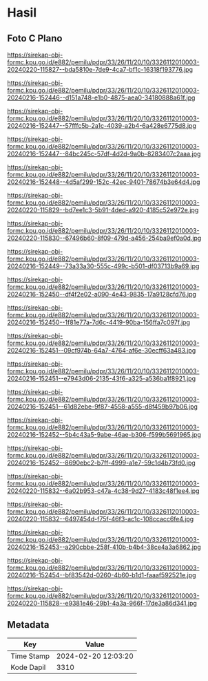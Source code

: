 # Hasil

## Foto C Plano

https://sirekap-obj-formc.kpu.go.id/e882/pemilu/pdpr/33/26/11/20/10/3326112010003-20240220-115827--bda5810e-7de9-4ca7-bf1c-16318f193776.jpg

https://sirekap-obj-formc.kpu.go.id/e882/pemilu/pdpr/33/26/11/20/10/3326112010003-20240216-152446--d151a748-e1b0-4875-aea0-34180888a61f.jpg

https://sirekap-obj-formc.kpu.go.id/e882/pemilu/pdpr/33/26/11/20/10/3326112010003-20240216-152447--57fffc5b-2a1c-4039-a2b4-6a428e6775d8.jpg

https://sirekap-obj-formc.kpu.go.id/e882/pemilu/pdpr/33/26/11/20/10/3326112010003-20240216-152447--84bc245c-57df-4d2d-9a0b-8283407c2aaa.jpg

https://sirekap-obj-formc.kpu.go.id/e882/pemilu/pdpr/33/26/11/20/10/3326112010003-20240216-152448--4d5af299-152c-42ec-9401-78674b3e64d4.jpg

https://sirekap-obj-formc.kpu.go.id/e882/pemilu/pdpr/33/26/11/20/10/3326112010003-20240220-115829--bd7ee1c3-5b91-4ded-a920-4185c52e972e.jpg

https://sirekap-obj-formc.kpu.go.id/e882/pemilu/pdpr/33/26/11/20/10/3326112010003-20240220-115830--67496b60-8f09-479d-a456-254ba9ef0a0d.jpg

https://sirekap-obj-formc.kpu.go.id/e882/pemilu/pdpr/33/26/11/20/10/3326112010003-20240216-152449--73a33a30-555c-499c-b501-df03713b9a69.jpg

https://sirekap-obj-formc.kpu.go.id/e882/pemilu/pdpr/33/26/11/20/10/3326112010003-20240216-152450--df4f2e02-a090-4e43-9835-17a9128cfd76.jpg

https://sirekap-obj-formc.kpu.go.id/e882/pemilu/pdpr/33/26/11/20/10/3326112010003-20240216-152450--1f81e77a-7d6c-4419-90ba-156ffa7c097f.jpg

https://sirekap-obj-formc.kpu.go.id/e882/pemilu/pdpr/33/26/11/20/10/3326112010003-20240216-152451--09cf974b-64a7-4764-af6e-30ecff63a483.jpg

https://sirekap-obj-formc.kpu.go.id/e882/pemilu/pdpr/33/26/11/20/10/3326112010003-20240216-152451--e7943d06-2135-43f6-a325-a536ba1f8921.jpg

https://sirekap-obj-formc.kpu.go.id/e882/pemilu/pdpr/33/26/11/20/10/3326112010003-20240216-152451--61d82ebe-9f87-4558-a555-d8f459b97b06.jpg

https://sirekap-obj-formc.kpu.go.id/e882/pemilu/pdpr/33/26/11/20/10/3326112010003-20240216-152452--5b4c43a5-9abe-46ae-b306-f599b5691965.jpg

https://sirekap-obj-formc.kpu.go.id/e882/pemilu/pdpr/33/26/11/20/10/3326112010003-20240216-152452--8690ebc2-b7ff-4999-a1e7-59c1d4b73fd0.jpg

https://sirekap-obj-formc.kpu.go.id/e882/pemilu/pdpr/33/26/11/20/10/3326112010003-20240220-115832--6a02b953-c47a-4c38-9d27-4183c48f1ee4.jpg

https://sirekap-obj-formc.kpu.go.id/e882/pemilu/pdpr/33/26/11/20/10/3326112010003-20240220-115832--6497454d-f75f-46f3-ac1c-108ccacc6fe4.jpg

https://sirekap-obj-formc.kpu.go.id/e882/pemilu/pdpr/33/26/11/20/10/3326112010003-20240216-152453--a290cbbe-258f-410b-b4b4-38ce4a3a6862.jpg

https://sirekap-obj-formc.kpu.go.id/e882/pemilu/pdpr/33/26/11/20/10/3326112010003-20240216-152454--bf83542d-0260-4b60-b1d1-faaaf592521e.jpg

https://sirekap-obj-formc.kpu.go.id/e882/pemilu/pdpr/33/26/11/20/10/3326112010003-20240220-115828--e9381e46-29b1-4a3a-966f-17de3a86d341.jpg


## Metadata

| Key        | Value               |
| ---------- | ------------------- |
| Time Stamp | 2024-02-20 12:03:20 |
| Kode Dapil | 3310                |



